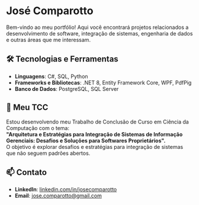 # José Comparotto

Bem-vindo ao meu portfólio! Aqui você encontrará projetos relacionados a desenvolvimento de software, integração de sistemas, engenharia de dados e outras áreas que me interessam.

## 🛠 Tecnologias e Ferramentas

- **Linguagens**: C#, SQL, Python  
- **Frameworks e Bibliotecas**: .NET 8, Entity Framework Core, WPF, PdfPig  
- **Banco de Dados**: PostgreSQL, SQL Server  

## 📖 Meu TCC

Estou desenvolvendo meu Trabalho de Conclusão de Curso em Ciência da Computação com o tema:  
**"Arquitetura e Estratégias para Integração de Sistemas de Informação Gerenciais: Desafios e Soluções para Softwares Proprietários".**  
O objetivo é explorar desafios e estratégias para integração de sistemas que não seguem padrões abertos.

## 📫 Contato

- **LinkedIn**: [linkedin.com/in/josecomparotto](https://linkedin.com/in/josecomparotto)  
- **Email**: jose.comparotto@gmail.com
